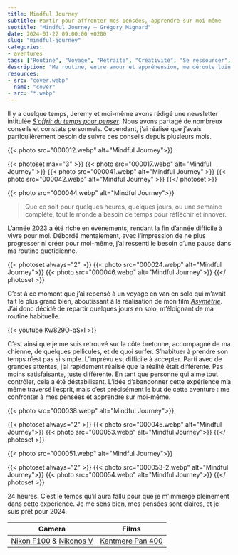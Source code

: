 ```yaml
---
title: Mindful Journey
subtitle: Partir pour affronter mes pensées, apprendre sur moi-même
seotitle: "Mindful Journey — Grégory Mignard"
date: 2024-01-22 09:00:00 +0200
slug: "mindful-journey"
categories:
- aventures
tags: ["Routine", "Voyage", "Retraite", "Créativité", "Se ressourcer", "Van", "Surf", "Argentique"]
description: "Ma routine, entre amour et appréhension, me déroute loin de l'ordinaire. L'inattendu m'effraie, mais c'est l'essence même de cette aventure : partir pour affronter mes pensées, apprendre sur moi-même."
resources:
- src: "cover.webp"
  name: "cover"
- src: "*.webp"
---
```


Il y a quelque temps, Jeremy et moi-même avons rédigé une newsletter intitulée *[S’offrir du temps pour penser](https://slowisbeautiful.substack.com/p/soffrir-du-temps-pour-penser)*. Nous avons partagé de nombreux conseils et constats personnels. Cependant, j’ai réalisé que j’avais particulièrement besoin de suivre ces conseils depuis plusieurs mois.

{{< photo src="000012.webp" alt="Mindful Journey">}}

{{< photoset max="3" >}}
  {{< photo src="000017.webp" alt="Mindful Journey" >}}
  {{< photo src="000041.webp" alt="Mindful Journey" >}}
  {{< photo src="000042.webp" alt="Mindful Journey" >}}
{{</ photoset >}}

{{< photo src="000044.webp" alt="Mindful Journey">}}

> Que ce soit pour quelques heures, quelques jours, ou une semaine complète, tout le monde a besoin de temps pour réfléchir et innover.

L’année 2023 a été riche en événements, rendant la fin d’année difficile à vivre pour moi. Débordé mentalement, avec l’impression de ne plus progresser ni créer pour moi-même, j’ai ressenti le besoin d’une pause dans ma routine quotidienne.

{{< photoset always="2" >}}
{{< photo src="000024.webp" alt="Mindful Journey">}}
{{< photo src="000046.webp" alt="Mindful Journey">}}
{{</ photoset >}}

C’est à ce moment que j’ai repensé à un voyage en van en solo qui m’avait fait le plus grand bien, aboutissant à la réalisation de mon film *[Asymétrie](https://gregorymignard.com/films/asymetrie/)*. J’ai donc décidé de repartir quelques jours en solo, m’éloignant de ma routine habituelle.

{{< youtube Kw829O-qSxI >}}

C’est ainsi que je me suis retrouvé sur la côte bretonne, accompagné de ma chienne, de quelques pellicules, et de quoi surfer. S’habituer à prendre son temps n’est pas si simple. L’imprévu est difficile à accepter. Parti avec de grandes attentes, j’ai rapidement réalisé que la réalité était différente. Pas moins satisfaisante, juste différente. En tant que personne qui aime tout contrôler, cela a été déstabilisant. L’idée d’abandonner cette expérience m’a même traversé l’esprit, mais c’est précisément le but de cette aventure : me confronter à mes pensées et apprendre sur moi-même.

{{< photo src="000038.webp" alt="Mindful Journey">}}

{{< photoset always="2" >}}
{{< photo src="000045.webp" alt="Mindful Journey">}}
{{< photo src="000053.webp" alt="Mindful Journey">}}
{{</ photoset >}}

{{< photo src="000051.webp" alt="Mindful Journey">}}

{{< photoset always="2" >}}
{{< photo src="000053-2.webp" alt="Mindful Journey">}}
{{< photo src="000054.webp" alt="Mindful Journey">}}
{{</ photoset >}}

24 heures. C’est le temps qu’il aura fallu pour que je m’immerge pleinement dans cette expérience. Je me sens bien, mes pensées sont claires, et je suis prêt pour 2024.

| Camera | Films |
|:-------:|:------:|
| [Nikon F100](https://gregorymignard.com/le-maroc-avec-un-nikon-f100/) & [Nikonos V](https://gregorymignard.com/nikonos-v/) | [Kentmere Pan 400](https://dp.gt/a/fj71sx8o) | 